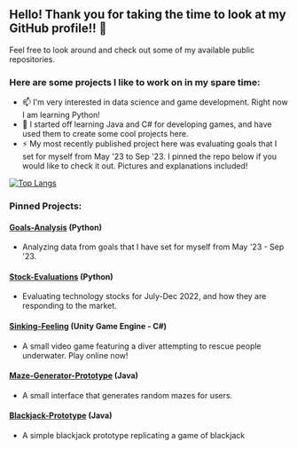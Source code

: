 ## Hello! Thank you for taking the time to look at my GitHub profile!! 👋

Feel free to look around and check out some of my available public repositories.

### Here are some projects I like to work on in my spare time:

- 📫 I'm very interested in data science and game development. Right now I am learning Python!
- 🌱 I started off learning Java and C# for developing games, and have used them to create some cool projects here.
- ⚡ My most recently published project here was evaluating goals that I set for myself from May '23 to Sep '23. I pinned the repo below if you would like to check it out. Pictures and explanations included!

[![Top Langs](https://github-readme-stats.vercel.app/api/top-langs/?username=KoiDeve&layout=compact&bg_color=120,0c1d70,70cfff&title_color=fff&text_color=fff)](https://github.com/KoiDeve/github-readme-stats)

### Pinned Projects:

#### [Goals-Analysis](https://github.com/KoiDeve/Goals-Analysis) (Python)
-  Analyzing data from goals that I have set for myself from May '23 - Sep '23.

#### [Stock-Evaluations](https://github.com/KoiDeve/Stock-Evaluations) (Python)
-  Evaluating technology stocks for July-Dec 2022, and how they are responding to the market.

#### [Sinking-Feeling](https://github.com/KoiDeve/Sinking-Feeling) (Unity Game Engine - C#)
-  A small video game featuring a diver attempting to rescue people underwater. Play online now!

#### [Maze-Generator-Prototype](https://github.com/KoiDeve/Maze-Generator-Prototype) (Java)
-  A small interface that generates random mazes for users.

#### [Blackjack-Prototype](https://github.com/KoiDeve/Blackjack-Prototype) (Java)
-  A simple blackjack prototype replicating a game of blackjack 
